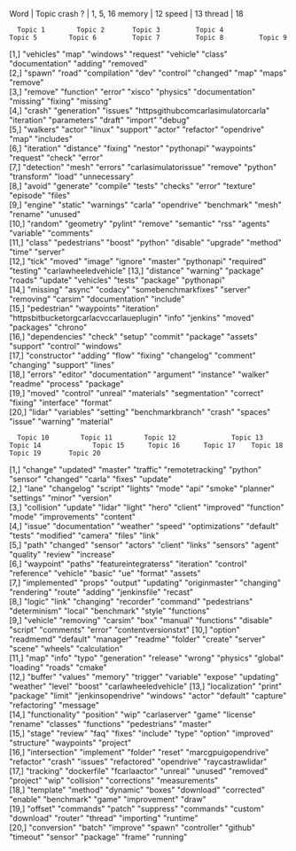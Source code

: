 Word 	 		| 	Topic
crash ?			|	1, 5, 16
memory			|	12
speed			|	13
thread			|	18

      Topic 1        Topic 2       Topic 3         Topic 4                                  Topic 5        Topic 6         Topic 7         Topic 8         Topic 9              
 [1,] "vehicles"     "map"         "windows"       "request"                                "vehicle"      "class"         "documentation" "adding"        "removed"            
 [2,] "spawn"        "road"        "compilation"   "dev"                                    "control"      "changed"       "map"           "maps"          "remove"             
 [3,] "remove"       "function"    "error"         "xisco"                                  "physics"      "documentation" "missing"       "fixing"        "missing"            
 [4,] "crash"        "generation"  "issues"        "httpsgithubcomcarlasimulatorcarla"      "iteration"    "parameters"    "draft"         "import"        "debug"              
 [5,] "walkers"      "actor"       "linux"         "support"                                "actor"        "refactor"      "opendrive"     "map"           "includes"           
 [6,] "iteration"    "distance"    "fixing"        "nestor"                                 "pythonapi"    "waypoints"     "request"       "check"         "error"              
 [7,] "detection"    "mesh"        "errors"        "carlasimulatorissue"                    "remove"       "python"        "transform"     "load"          "unnecessary"        
 [8,] "avoid"        "generate"    "compile"       "tests"                                  "checks"       "error"         "texture"       "episode"       "files"              
 [9,] "engine"       "static"      "warnings"      "carla"                                  "opendrive"    "benchmark"     "mesh"          "rename"        "unused"             
[10,] "random"       "geometry"    "pylint"        "remove"                                 "semantic"     "rss"           "agents"        "variable"      "comments"           
[11,] "class"        "pedestrians" "boost"         "python"                                 "disable"      "upgrade"       "method"        "time"          "server"             
[12,] "tick"         "moved"       "image"         "ignore"                                 "master"       "pythonapi"     "required"      "testing"       "carlawheeledvehicle"
[13,] "distance"     "warning"     "package"       "roads"                                  "update"       "vehicles"      "tests"         "package"       "pythonapi"          
[14,] "missing"      "async"       "codacy"        "somebenchmarkfixes"                     "server"       "removing"      "carsim"        "documentation" "include"            
[15,] "pedestrian"   "waypoints"   "iteration"     "httpsbitbucketorgcarlacvccarlaueplugin" "info"         "jenkins"       "moved"         "packages"      "chrono"             
[16,] "dependencies" "check"       "setup"         "commit"                                 "package"      "assets"        "support"       "control"       "windows"            
[17,] "constructor"  "adding"      "flow"          "fixing"                                 "changelog"    "comment"       "changing"      "support"       "lines"              
[18,] "errors"       "editor"      "documentation" "argument"                               "instance"     "walker"        "readme"        "process"       "package"            
[19,] "moved"        "control"     "unreal"        "materials"                              "segmentation" "correct"       "fixing"        "interface"     "format"             
[20,] "lidar"        "variables"   "setting"       "benchmarkbranch"                        "crash"        "spaces"        "issue"         "warning"       "material"           

      Topic 10        Topic 11        Topic 12              Topic 13      Topic 14             Topic 15      Topic 16      Topic 17    Topic 18     Topic 19       Topic 20             
 [1,] "change"        "updated"       "master"              "traffic"     "remotetracking"     "python"      "sensor"      "changed"   "carla"      "fixes"        "update"             
 [2,] "lane"          "changelog"     "script"              "lights"      "mode"               "api"         "smoke"       "planner"   "settings"   "minor"        "version"            
 [3,] "collision"     "update"        "lidar"               "light"       "hero"               "client"      "improved"    "function"  "mode"       "improvements" "content"            
 [4,] "issue"         "documentation" "weather"             "speed"       "optimizations"      "default"     "tests"       "modified"  "camera"     "files"        "link"               
 [5,] "path"          "changed"       "sensor"              "actors"      "client"             "links"       "sensors"     "agent"     "quality"    "review"       "increase"           
 [6,] "waypoint"      "paths"         "featureintegraterss" "iteration"   "control"            "reference"   "vehicle"     "basic"     "ue"         "format"       "assets"             
 [7,] "implemented"   "props"         "output"              "updating"    "originmaster"       "changing"    "rendering"   "route"     "adding"     "jenkinsfile"  "recast"             
 [8,] "logic"         "link"          "changing"            "recorder"    "command"            "pedestrians" "determinism" "local"     "benchmark"  "style"        "functions"          
 [9,] "vehicle"       "removing"      "carsim"              "box"         "manual"             "functions"   "disable"     "script"    "comments"   "error"        "contentversionstxt" 
[10,] "option"        "readmemd"      "default"             "manager"     "readme"             "folder"      "create"      "server"    "scene"      "wheels"       "calculation"        
[11,] "map"           "info"          "typo"                "generation"  "release"            "wrong"       "physics"     "global"    "loading"    "roads"        "cmake"              
[12,] "buffer"        "values"        "memory"              "trigger"     "variable"           "expose"      "updating"    "weather"   "level"      "boost"        "carlawheeledvehicle"
[13,] "localization"  "print"         "package"             "limit"       "jenkinsopendrive"   "windows"     "actor"       "default"   "capture"    "refactoring"  "message"            
[14,] "functionality" "position"      "wip"                 "carlaserver" "game"               "license"     "rename"      "classes"   "functions"  "pedestrians"  "master"             
[15,] "stage"         "review"        "faq"                 "fixes"       "include"            "type"        "option"      "improved"  "structure"  "waypoints"    "project"            
[16,] "intersection"  "implement"     "folder"              "reset"       "marcgpuigopendrive" "refactor"    "crash"       "issues"    "refactored" "opendrive"    "raycastrawlidar"    
[17,] "tracking"      "dockerfile"    "fcarlaactor"         "unreal"      "unused"             "removed"     "project"     "wip"       "collision"  "corrections"  "measurements"       
[18,] "template"      "method"        "dynamic"             "boxes"       "download"           "corrected"   "enable"      "benchmark" "game"       "improvement"  "draw"               
[19,] "offset"        "commands"      "patch"               "suppress"    "commands"           "custom"      "download"    "router"    "thread"     "importing"    "runtime"            
[20,] "conversion"    "batch"         "improve"             "spawn"       "controller"         "github"      "timeout"     "sensor"    "package"    "frame"        "running"            
> 